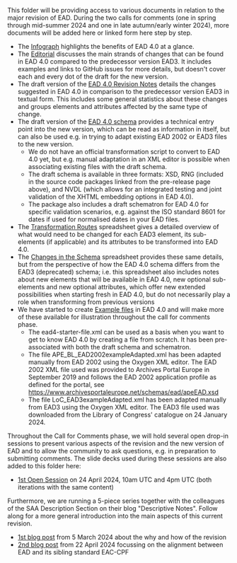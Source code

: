 This folder will be providing access to various documents in relation to the major revision of EAD. During the two calls for comments (one in spring through mid-summer 2024 and one in late autumn/early winter 2024), more documents will be added here or linked form here step by step. 

- The [Infograph](https://github.com/SAA-SDT/TS-EAS-subteam-notes/blob/master/ead-subteam/major-revision_2021-2025_documents/Infograph.pdf) highlights the benefits of EAD 4.0 at a glance.
- The [Editorial](https://github.com/SAA-SDT/TS-EAS-subteam-notes/blob/master/ead-subteam/major-revision_2021-2025_documents/Editorial_ChangesInEAD4.0.pdf) discusses the main strands of changes that can be found in EAD 4.0 compared to the predecessor version EAD3. It includes examples and links to GitHub issues for more details, but doesn't cover each and every dot of the draft for the new version.
- The draft version of the [EAD 4.0 Revision Notes](https://github.com/SAA-SDT/TS-EAS-subteam-notes/blob/master/ead-subteam/major-revision_2021-2025_documents/RevisionNotesEAD4.0.pdf) details the changes suggested in EAD 4.0 in comparison to the predecessor version EAD3 in textual form. This includes some general statistics about these changes and groups elements and attributes affected by the same type of change. 
- The draft version of the [EAD 4.0 schema](https://github.com/SAA-SDT/eas-schemas/releases/tag/v0.1.0-alpha) provides a technical entry point into the new version, which can be read as information in itself, but can also be used e.g. in trying to adapt existing EAD 2002 or EAD3 files to the new version.
  - We do not have an official transformation script to convert to EAD 4.0 yet, but e.g. manual adaptation in an XML editor is possible when associating existing files with the draft schema.
  - The draft schema is available in three formats: XSD, RNG (included in the source code packages linked from the pre-release page above), and NVDL (which allows for an integrated testing and joint validation of the XHTML embedding options in EAD 4.0).
  - The package also includes a draft schematron for EAD 4.0 for specific validation scenarios, e.g. against the ISO standard 8601 for dates if used for normalised dates in your EAD files.
- The [Transformation Routes](https://github.com/SAA-SDT/TS-EAS-subteam-notes/blob/master/ead-subteam/major-revision_2021-2025_documents/FromEAD3toEAD4.0_TransformationRoutes.pdf) spreadsheet gives a detailed overview of what would need to be changed for each EAD3 element, its sub-elements (if applicable) and its attributes to be transformed into EAD 4.0.
- The [Changes in the Schema](https://github.com/SAA-SDT/TS-EAS-subteam-notes/blob/master/ead-subteam/major-revision_2021-2025_documents/FromEAD3toEAD4.0_ChangesInTheSchema_Elements.pdf) spreadsheet provides these same details, but from the perspective of how the EAD 4.0 schema differs from the EAD3 (deprecated) schema; i.e. this spreadsheet also includes notes about new elements that will be available in EAD 4.0, new optional sub-elements and new optional attributes, which offer new extended possibilities when starting fresh in EAD 4.0, but do not necessarily play a role when transforming from previous versions
- We have started to create [Example files](https://github.com/SAA-SDT/EAS-Best-Practices/tree/examples/_examples/ead4-call-for-comments) in EAD 4.0 and will make more of these available for illustration throughout the call for comments phase.
  - The ead4-starter-file.xml can be used as a basis when you want to get to know EAD 4.0 by creating a file from scratch. It has been pre-associated with both the draft schema and schematron.
  - The file APE_BL_EAD2002exampleAdapted.xml has been adapted manually from EAD 2002 using the Oxygen XML editor. The EAD 2002 XML file used was provided to Archives Portal Europe in September 2019 and follows the EAD 2002 application profile as defined for the portal, see https://www.archivesportaleurope.net/schemas/ead/apeEAD.xsd
  - The file LoC_EAD3exampleAdapted.xml has been adapted manually from EAD3 using the Oxygen XML editor. The EAD3 file used was downloaded from the Library of Congress' catalogue on 24 January 2024.

Throughout the Call for Comments phase, we will hold several open drop-in sessions to present various aspects of the revision and the new version of EAD and to allow the community to ask questions, e.g. in preparation to submitting comments. The slide decks used during these sessions are also added to this folder here:

- [1st Open Session](https://github.com/SAA-SDT/TS-EAS-subteam-notes/blob/master/ead-subteam/major-revision_2021-2025_documents/20240424_EAD4CallForComments_Session1.pdf) on 24 April 2024, 10am UTC and 4pm UTC (both iterations with the same content)

Furthermore, we are running a 5-piece series together with the colleagues of the SAA Description Section on their blog "Descriptive Notes". Follow along for a more general introduction into the main aspects of this current revision.

- [1st blog post](https://saadescription.wordpress.com/2024/03/05/shape-the-future-of-ead-a-call-to-action-part-i/) from 5 March 2024 about the why and how of the revision
- [2nd blog post](https://saadescription.wordpress.com/2024/04/22/shape-the-future-of-ead-a-call-to-action-part-ii/) from 22 April 2024 focussing on the alignment between EAD and its sibling standard EAC-CPF
